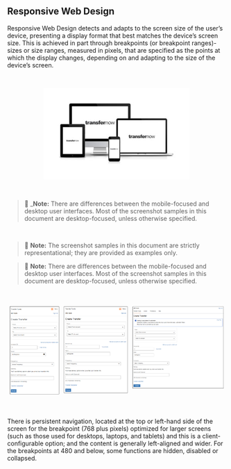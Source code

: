 ## Responsive Web Design

Responsive Web Design detects and adapts to the screen size of the user’s device, presenting a display format that best matches the device’s screen size. This is achieved in part through breakpoints (or breakpoint ranges)-sizes or size ranges, measured in pixels, that are specified as the points at which the display changes, depending on and adapting to the size of the device’s screen. 

&nbsp;

<center>

![image](https://raw.githubusercontent.com/Fiserv/transfer-now/develop/assets/images/responsiveUIScreens.jpg)

</center>

&nbsp;

<!-- theme: info -->

> :memo: _**Note:** There are differences between the mobile-focused and desktop user interfaces. Most of the screenshot samples in this document are desktop-focused, unless otherwise specified. 

&nbsp;

> :memo: **Note:** The screenshot samples in this document are strictly representational; they are provided as examples only.

> :memo: **Note:** There are differences between the mobile-focused and desktop user interfaces. Most of the screenshot samples in this document are desktop-focused, unless otherwise specified.

&nbsp;


<div class="card-container">
        <div style="margin: 5px">
            <img src="https://raw.githubusercontent.com/Fiserv/transfer-now/develop/assets/images/320MobileViewpng.png">
        </div>
        <div style="margin: 5px">
            <img src="https://raw.githubusercontent.com/Fiserv/transfer-now/develop/assets/images/480MobileView.png">
        </div>
        <div style="margin: 5px">
            <img src="https://raw.githubusercontent.com/Fiserv/transfer-now/develop/assets/images/desktopview.png">
        </div>
    </div>



&nbsp;

There is persistent navigation, located at the top or left-hand side of the screen for the breakpoint (768 plus pixels) optimized for larger screens (such as those used for desktops, laptops, and tablets) and this is a client-configurable option; and the content is generally left-aligned and wider. 
For the breakpoints at 480 and below, some functions are hidden, disabled or collapsed.


<style>
    .card-container {
            display: flex;
            justify-content: space-between;
        }
        .card {
            border: 1px solid black;
            border-radius: 8px;
            margin: 5px;
            display: flex;
            flex-direction: column;
        }
</style>